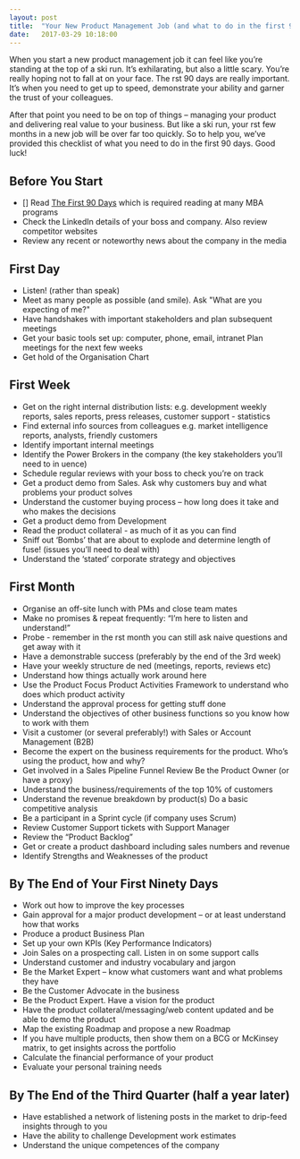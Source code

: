 ```yaml
---
layout: post
title:  "Your New Product Management Job (and what to do in the first 90 Days)"
date:   2017-03-29 10:18:00
---
```


When you start a new product management job it can feel like you’re standing at the top of a ski run. It’s exhilarating, but also a little scary. You’re really hoping not to fall  at on your face.
The  rst 90 days are really important. It’s when you need to get up to speed, demonstrate your ability and garner the trust of your colleagues.

After that point you need to be on top of things – managing your product and delivering real value to your business.
But like a ski run, your  rst few months in a new job will be over far too quickly.
So to help you, we’ve provided this checklist of what you need to do in the first 90 days. Good luck!

<!--more-->

## Before You Start

- [] Read [The First 90 Days](https://www.amazon.com/First-90-Days-Strategies-Expanded/dp/1422188612/ref=sr_1_1?ie=UTF8&qid=1492131694&sr=8-1&keywords=The+First+90+Days%2C+Updated+and+Expanded%3A+Proven+Strategies+for+Getting+Up) which is required reading at many MBA programs
- Check the LinkedIn details of your boss and company. Also review competitor websites
- Review any recent or noteworthy news about the company in the media

## First Day

- Listen! (rather than speak)
- Meet as many people as possible (and smile). Ask "What are you expecting of me?"
- Have handshakes with important stakeholders and plan subsequent meetings
- Get your basic tools set up: computer, phone, email, intranet Plan meetings for the next few weeks
- Get hold of the Organisation Chart


## First Week

- Get on the right internal distribution lists: e.g. development weekly reports, sales reports, press releases, customer support - statistics
- Find external info sources from colleagues e.g. market intelligence reports, analysts, friendly customers
- Identify important internal meetings
- Identify the Power Brokers in the company (the key stakeholders you’ll need to in uence)
- Schedule regular reviews with your boss to check you’re on track
- Get a product demo from Sales. Ask why customers buy and what problems your product solves
- Understand the customer buying process – how long does it take and who makes the decisions
- Get a product demo from Development
- Read the product collateral - as much of it as you can find
- Sniff out ‘Bombs’ that are about to explode and determine length of fuse! (issues you’ll need to deal with)
- Understand the ‘stated’ corporate strategy and objectives

## First Month

- Organise an off-site lunch with PMs and close team mates
- Make no promises & repeat frequently: “I’m here to listen and understand!”
- Probe - remember in the  rst month you can still ask naive questions and get away with it
- Have a demonstrable success (preferably by the end of the 3rd week)
- Have your weekly structure de ned (meetings, reports, reviews etc)
- Understand how things actually work around here
- Use the Product Focus Product Activities Framework to understand who does which product activity
- Understand the approval process for getting stuff done
- Understand the objectives of other business functions so you know how to work with them
- Visit a customer (or several preferably!) with Sales or Account Management (B2B)
- Become the expert on the business requirements for the product. Who’s using the product, how and why?
- Get involved in a Sales Pipeline Funnel Review Be the Product Owner (or have a proxy)
- Understand the business/requirements of the top 10% of customers
- Understand the revenue breakdown by product(s) Do a basic competitive analysis
- Be a participant in a Sprint cycle (if company uses Scrum)
- Review Customer Support tickets with Support Manager
- Review the “Product Backlog”
- Get or create a product dashboard including sales numbers and revenue
- Identify Strengths and Weaknesses of the product

## By The End of Your First Ninety Days

- Work out how to improve the key processes
- Gain approval for a major product development – or at least understand how that works
- Produce a product Business Plan
- Set up your own KPIs (Key Performance Indicators)
- Join Sales on a prospecting call. Listen in on some support calls
- Understand customer and industry vocabulary and jargon
- Be the Market Expert – know what customers want and what problems they have
- Be the Customer Advocate in the business
- Be the Product Expert. Have a vision for the product
- Have the product collateral/messaging/web content updated and be able to demo the product
- Map the existing Roadmap and propose a new Roadmap
- If you have multiple products, then show them on a BCG or McKinsey matrix, to get insights across the portfolio
- Calculate the financial performance of your product
- Evaluate your personal training needs

## By The End of the Third Quarter (half a year later)

- Have established a network of listening posts in the market to drip-feed insights through to you
- Have the ability to challenge Development work estimates 
- Understand the unique competences of the company

